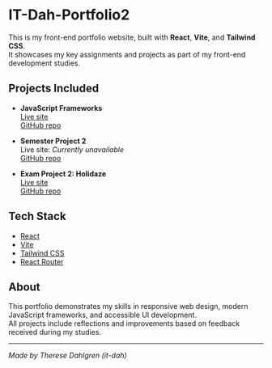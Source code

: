 # IT-Dah-Portfolio2

This is my front-end portfolio website, built with **React**, **Vite**, and **Tailwind CSS**.  
It showcases my key assignments and projects as part of my front-end development studies.

## Projects Included

- **JavaScript Frameworks**  
  [Live site](https://digishop-ecom-store.netlify.app/)  
  [GitHub repo](https://github.com/IT-Dah/ecom-store)

- **Semester Project 2**  
  Live site: _Currently unavailable_  
  [GitHub repo](https://github.com/IT-Dah/SemesterProject2)

- **Exam Project 2: Holidaze**  
  [Live site](https://it-dah.github.io/holidaze/)  
  [GitHub repo](https://github.com/IT-Dah/holidaze)

## Tech Stack

- [React](https://react.dev/)
- [Vite](https://vitejs.dev/)
- [Tailwind CSS](https://tailwindcss.com/)
- [React Router](https://reactrouter.com/)

## About

This portfolio demonstrates my skills in responsive web design, modern JavaScript frameworks, and accessible UI development.  
All projects include reflections and improvements based on feedback received during my studies.

---

*Made by Therese Dahlgren (it-dah)*
